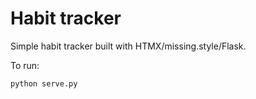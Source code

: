 # Habit tracker

Simple habit tracker built with HTMX/missing.style/Flask.

To run:

```bash
python serve.py
```
